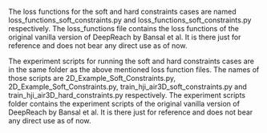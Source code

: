 The loss functions for the soft and hard constraints cases are named loss_functions_soft_constraints.py and loss_functions_soft_constraints.py respectively. The loss_functions file contains the loss functions of the original vanilla version of DeepReach by Bansal et al. It is there just for reference and does not bear any direct use as of now.

The experiment scripts for running the soft and hard constraints cases are in the same folder as the above mentioned loss function files. The names of those scripts are 2D_Example_Soft_Constraints.py, 2D_Example_Soft_Constraints.py, train_hji_air3D_soft_constraints.py and train_hji_air3D_hard_constraints.py respectively. The experiment scripts folder contains the experiment scripts of the original vanilla version of DeepReach by Bansal et al. It is there just for reference and does not bear any direct use as of now. 